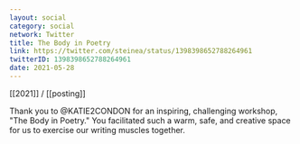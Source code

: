 ```yaml
---
layout: social
category: social
network: Twitter
title: The Body in Poetry
link: https://twitter.com/steinea/status/1398398652788264961
twitterID: 1398398652788264961
date: 2021-05-28
---
```


[[2021]] / [[posting]]

Thank you to @KATIE2CONDON for an inspiring, challenging workshop, "The Body in Poetry." You facilitated such a warm, safe, and creative space for us to exercise our writing muscles together.

